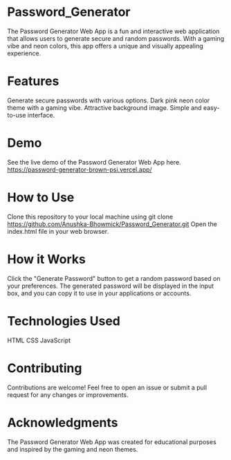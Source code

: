 # Password_Generator
The Password Generator Web App is a fun and interactive web application that allows users to generate secure and random passwords. With a gaming vibe and neon colors, this app offers a unique and visually appealing experience.

# Features
Generate secure passwords with various options.
Dark pink neon color theme with a gaming vibe.
Attractive background image.
Simple and easy-to-use interface.

# Demo
See the live demo of the Password Generator Web App here.
https://password-generator-brown-psi.vercel.app/

# How to Use
Clone this repository to your local machine using git clone https://github.com/Anushka-Bhowmick/Password_Generator.git
Open the index.html file in your web browser.

# How it Works
Click the "Generate Password" button to get a random password based on your preferences.
The generated password will be displayed in the input box, and you can copy it to use in your applications or accounts.

# Technologies Used
HTML
CSS
JavaScript


# Contributing
Contributions are welcome! Feel free to open an issue or submit a pull request for any changes or improvements.

# Acknowledgments
The Password Generator Web App was created for educational purposes and inspired by the gaming and neon themes.
